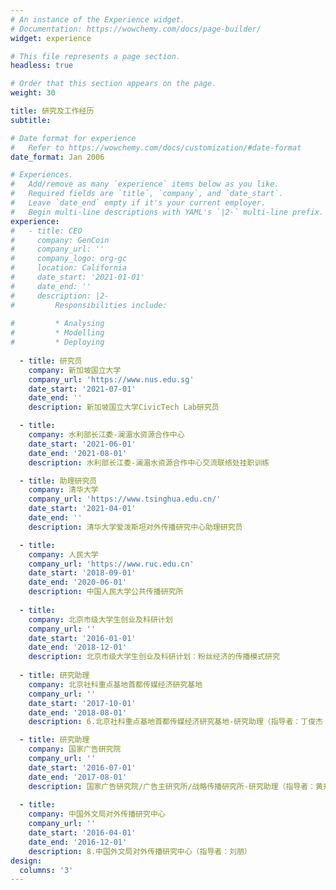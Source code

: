 ```yaml
---
# An instance of the Experience widget.
# Documentation: https://wowchemy.com/docs/page-builder/
widget: experience

# This file represents a page section.
headless: true

# Order that this section appears on the page.
weight: 30

title: 研究及工作经历
subtitle:

# Date format for experience
#   Refer to https://wowchemy.com/docs/customization/#date-format
date_format: Jan 2006

# Experiences.
#   Add/remove as many `experience` items below as you like.
#   Required fields are `title`, `company`, and `date_start`.
#   Leave `date_end` empty if it's your current employer.
#   Begin multi-line descriptions with YAML's `|2-` multi-line prefix.
experience:
#   - title: CEO
#     company: GenCoin
#     company_url: ''
#     company_logo: org-gc
#     location: California
#     date_start: '2021-01-01'
#     date_end: ''
#     description: |2-
#         Responsibilities include:
        
#         * Analysing
#         * Modelling
#         * Deploying
        
  - title: 研究员
    company: 新加坡国立大学
    company_url: 'https://www.nus.edu.sg'
    date_start: '2021-07-01'
    date_end: ''
    description: 新加坡国立大学CivicTech Lab研究员

  - title: 
    company: 水利部长江委-澜湄水资源合作中心
    date_start: '2021-06-01'
    date_end: '2021-08-01'
    description: 水利部长江委-澜湄水资源合作中心交流联络处挂职训练

  - title: 助理研究员
    company: 清华大学
    company_url: 'https://www.tsinghua.edu.cn/'
    date_start: '2021-04-01'
    date_end: ''
    description: 清华大学爱泼斯坦对外传播研究中心助理研究员

  - title: 
    company: 人民大学
    company_url: 'https://www.ruc.edu.cn'
    date_start: '2018-09-01'
    date_end: '2020-06-01'
    description: 中国人民大学公共传播研究所
  
  - title: 
    company: 北京市级大学生创业及科研计划
    company_url: ''
    date_start: '2016-01-01'
    date_end: '2018-12-01'
    description: 北京市级大学生创业及科研计划：粉丝经济的传播模式研究
  
  - title: 研究助理
    company: 北京社科重点基地首都传媒经济研究基地
    company_url: ''
    date_start: '2017-10-01'
    date_end: '2018-08-01'
    description: 6.北京社科重点基地首都传媒经济研究基地-研究助理（指导者：丁俊杰 王昕）

  - title: 研究助理
    company: 国家广告研究院
    company_url: ''
    date_start: '2016-07-01'
    date_end: '2017-08-01'
    description: 国家广告研究院/广告主研究所/战略传播研究所-研究助理（指导者：黄升民 杜国清）
  
  - title: 
    company: 中国外文局对外传播研究中心
    company_url: ''
    date_start: '2016-04-01'
    date_end: '2016-12-01'
    description: 8.中国外文局对外传播研究中心（指导者：刘朋）
design:
  columns: '3'
---
```

